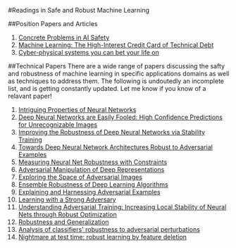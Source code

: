 #Readings in Safe and Robust Machine Learning

##Position Papers and Articles
1. [Concrete Problems in AI Safety](https://arxiv.org/pdf/1606.06565v1.pdf)
2. [Machine Learning: The High-Interest Credit Card of Technical Debt](http://static.googleusercontent.com/media/research.google.com/en//pubs/archive/43146.pdf)
3. [Cyber-physical systems you can bet your life on](https://www.microsoft.com/en-us/research/cyber-physical-systems-can-bet-life/)

##Technical Papers
There are a wide range of papers discussing the safty and robustness of machine learning in specific applications domains as well as techniques to address them. The following is undoutedly an incomplete list, and is getting constantly updated. Let me know if you know of a relavant paper!

1. [Intriguing Properties of Neural Networks](https://cs.nyu.edu/~zaremba/docs/understanding.pdf)
2. [Deep Neural Networks are Easily Fooled: High Confidence Predictions for Unrecognizable Images](http://arxiv.org/pdf/1412.1897v4.pdf)
3. [Improving the Robustness of Deep Neural Networks via Stability Training](http://arxiv.org/pdf/1604.04326v1.pdf)
4. [Towards Deep Neural Network Architectures Robust to Adversarial Examples](http://arxiv.org/pdf/1412.5068v4.pdf)
5. [Measuring Neural Net Robustness with Constraints](http://arxiv.org/pdf/1605.07262v1.pdf)
6. [Adversarial Manipulation of Deep Representations](https://arxiv.org/abs/1511.05122)
7. [Exploring the Space of Adversarial Images](https://arxiv.org/abs/1510.05328)
8. [Ensemble Robustness of Deep Learning Algorithms](https://arxiv.org/abs/1602.02389)
9. [Explaining and Harnessing Adversarial Examples](https://arxiv.org/abs/1412.6572)
10. [Learning with a Strong Adversary](http://arxiv.org/abs/1511.03034)
11. [Understanding Adversarial Training: Increasing Local Stability of Neural Nets through Robust Optimization](http://arxiv.org/abs/1511.05432)
12. [Robustness and Generalization](http://arxiv.org/abs/1005.2243)
13. [Analysis of classifiers' robustness to adversarial perturbations](http://arxiv.org/abs/1502.02590)
14. [Nightmare at test time: robust learning by feature deletion](https://www.cs.nyu.edu/~roweis/papers/robust_icml06.pdf)
